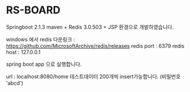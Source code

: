 # RS-BOARD


Springboot 2.1.3 maven + Redis 3.0.503 + JSP 환경으로 개발하였습니다.

windows 에서 redis 다운링크 : https://github.com/MicrosoftArchive/redis/releases
redis port : 6379
redis host : 127.0.0.1

spring boot app 으로 실행합니다.

url : localhost:8080/home
테스트데이터 200개씩 insert가능합니다. (비밀번호 'abcd')

